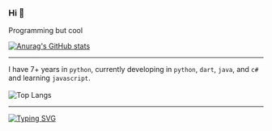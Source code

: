 ### Hi 👀

Programming but cool

[![Anurag's GitHub stats](https://github-readme-stats-cyan-chi-78.vercel.app/api?username=Boomexe&theme=dark&show_icons=true)](https://github.com/anuraghazra/github-readme-stats)

---
I have 7+ years in `python`, currently developing in `python`, `dart`, `java`, and `c#` and learning `javascript`.
<br><br>
![Top Langs](https://github-readme-stats-cyan-chi-78.vercel.app/api/top-langs/?username=Boomexe&layout=compact&theme=dark&size_weight=0.5&count_weight=0.5&exclude_repo=github-readme-stats&hide=hlsl,shaderlab,html,css,kvlang,cmake,swift,c%2B%2B,kotlin,objective-c,c,shell)

---


[![Typing SVG](https://readme-typing-svg.demolab.com?font=Fira+Code&pause=1000&random=false&width=435&lines=go+outside+and+touch+some+grass)](https://git.io/typing-svg)

